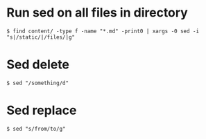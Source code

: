 # Run sed on all files in directory

	$ find content/ -type f -name "*.md" -print0 | xargs -0 sed -i "s|/static/|/files/|g"
# Sed delete

	$ sed "/something/d"
# Sed replace

	$ sed "s/from/to/g"
